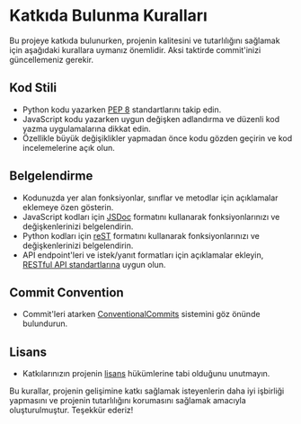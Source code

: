 # Katkıda Bulunma Kuralları

Bu projeye katkıda bulunurken, projenin kalitesini ve tutarlılığını sağlamak için aşağıdaki kurallara uymanız önemlidir. 
Aksi taktirde commit'inizi güncellemeniz gerekir.

## Kod Stili

- Python kodu yazarken [PEP 8](https://www.python.org/dev/peps/pep-0008/) standartlarını takip edin.
- JavaScript kodu yazarken uygun değişken adlandırma ve düzenli kod yazma uygulamalarına dikkat edin.
- Özellikle büyük değişiklikler yapmadan önce kodu gözden geçirin ve kod incelemelerine açık olun.

## Belgelendirme

- Kodunuzda yer alan fonksiyonlar, sınıflar ve metodlar için açıklamalar eklemeye özen gösterin.
- JavaScript kodları için [JSDoc](https://jsdoc.app/) formatını kullanarak fonksiyonlarınızı ve değişkenlerinizi belgelendirin.
- Python kodları için [reST](https://docutils.sourceforge.io/rst.html) formatını kullanarak fonksiyonlarınızı ve değişkenlerinizi belgelendirin.
- API endpoint'leri ve istek/yanıt formatları için açıklamalar ekleyin, [RESTful API standartlarına](https://restfulapi.net/) uygun olun.

## Commit Convention

- Commit'leri atarken [ConventionalCommits](https://www.conventionalcommits.org/en/v1.0.0/) sistemini göz önünde bulundurun.

## Lisans

- Katkılarınızın projenin [lisans](LICENSE) hükümlerine tabi olduğunu unutmayın.

Bu kurallar, projenin gelişimine katkı sağlamak isteyenlerin daha iyi işbirliği yapmasını ve projenin tutarlılığını korumasını sağlamak amacıyla oluşturulmuştur. Teşekkür ederiz!
